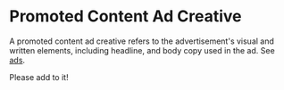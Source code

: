 # Promoted Content Ad Creative

A promoted content ad creative refers to the advertisement's visual and written elements, including headline, and body copy used in the ad. See [ads](../../ads/README.md).

Please add to it!
